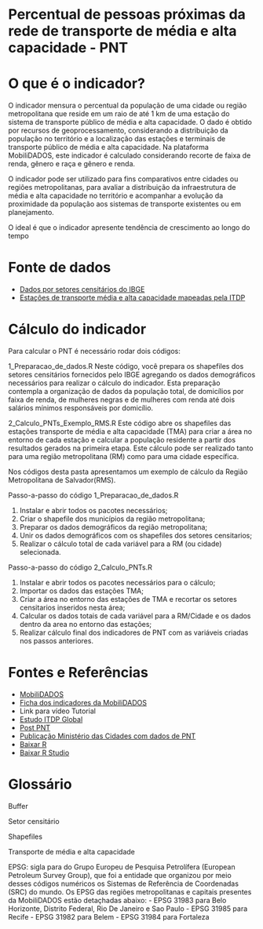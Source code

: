 # Percentual de pessoas próximas da rede de transporte de média e alta capacidade - PNT

# O que é o indicador?
O indicador mensura o percentual da população de uma cidade ou região metropolitana que reside em um raio de até 1 km de uma estação do sistema de transporte público de média e alta capacidade. O dado é obtido por recursos de geoprocessamento, considerando a distribuição da população no território e a localização das estações e terminais de transporte público de média e alta capacidade. Na plataforma MobiliDADOS, este indicador é calculado considerando recorte de faixa de renda, gênero e raça e gênero e renda.

O indicador pode ser utilizado para fins comparativos entre cidades ou regiões metropolitanas, para avaliar a distribuição da infraestrutura de média e alta capacidade no território e acompanhar a evolução da proximidade da população aos sistemas de transporte existentes ou em planejamento.

O ideal é que o indicador apresente tendência de crescimento ao longo do tempo


# Fonte de dados
- [Dados por setores censitários do IBGE](ftp://ftp.ibge.gov.br/Censos/Censo_Demografico_2010/Resultados_do_Universo/Agregados_por_Setores_Censitarios)
- [Estações de transporte média e alta capacidade mapeadas pela ITDP](https://www.google.com/maps/d/u/0/viewer?mid=1iQ9q4KBuH2T2O0972VURU_Ak76s&ll=-29.651371798676887%2C-34.02013055808925&z=3)

# Cálculo do indicador
Para calcular o PNT é necessário rodar dois códigos:

1_Preparacao_de_dados.R
Neste código, você prepara os shapefiles dos setores censitários fornecidos pelo IBGE agregando os dados demográficos necessários para realizar o cálculo do indicador. Esta preparação contempla a organização de dados da população total, de domicílios por faixa de renda, de mulheres negras e de mulheres com renda até dois salários mínimos responsáveis por domicílio.

2_Calculo_PNTs_Exemplo_RMS.R
Este código abre os shapefiles das estações transporte de média e alta capacidade (TMA) para criar a área no entorno de cada estação e calcular a população residente a partir dos resultados gerados na primeira etapa. Este cálculo pode ser realizado tanto para uma região metropolitana (RM) como para uma cidade específica.

Nos códigos desta pasta apresentamos um exemplo de cálculo da Região Metropolitana de Salvador(RMS). 

Passo-a-passo do código 1_Preparacao_de_dados.R
1. Instalar e abrir todos os pacotes necessários;
2. Criar o shapefile dos municípios da região metropolitana;
3. Preparar os dados demográficos da região metropolitana;
4. Unir os dados demográficos com os shapefiles dos setores censitarios;
5. Realizar o cálculo total de cada variável para a RM (ou cidade) selecionada.

Passo-a-passo do código 2_Calculo_PNTs.R
1. Instalar e abrir todos os pacotes necessários para o cálculo;
2. Importar os dados das estações TMA;
3. Criar a área no entorno das estações de TMA e recortar os setores censitarios inseridos nesta área;
4. Calcular os dados totais de cada variável para a RM/Cidade e os dados dentro da area no entorno das estações;
5. Realizar cálculo final dos indicadores de PNT com as variáveis criadas nos passos anteriores.

# Fontes e Referências
- [MobiliDADOS](https://mobilidados.org.br/)
- [Ficha dos indicadores da MobiliDADOS](https://docs.google.com/spreadsheets/d/1Q5QuhNEcaMmNY9Wzke7DQ_ERiqcDiP6uGNtD5MwSsaY/edit#gid=0)
- Link para vídeo Tutorial
- [Estudo ITDP Global](https://itdpdotorg.wpengine.com/wp-content/uploads/2016/10/People-Near-Transit.pdf)
- [Post PNT](https://itdpbrasil.org/pnt/)
- [Publicação Ministério das Cidades com dados de PNT](http://www.cidades.gov.br/images/stories/ArquivosSEMOB/ArquivosPDF/relatorio-indicadores-efetividade-pnmu.pdf)
- [Baixar R](https://www.rstudio.com/products/rstudio/download/#download) 
- [Baixar R Studio](https://cran.rstudio.com/) 



# Glossário

Buffer

Setor censitário

Shapefiles

Transporte de média e alta capacidade


EPSG: sigla para do Grupo Europeu de Pesquisa Petrolífera (European Petroleum Survey Group), que foi a entidade que organizou por meio desses códigos numéricos os Sistemas de Referência de Coordenadas (SRC) do mundo. Os EPSG das regiões metropolitanas e capitais presentes da MobiliDADOS estão detaçhadas abaixo:
            - EPSG 31983 para Belo Horizonte, Distrito Federal, Rio De Janeiro e Sao Paulo
            - EPSG 31985 para Recife
            - EPSG 31982 para Belem
            - EPSG 31984 para Fortaleza
